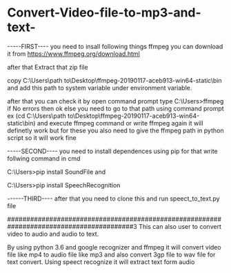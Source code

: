 # Convert-Video-file-to-mp3-and-text-

-----FIRST---- you need to insall following things
ffmpeg you can download it from 
https://www.ffmpeg.org/download.html

after that Extract that zip file

copy C:\Users\path to\Desktop\ffmpeg-20190117-aceb913-win64-static\bin
and add this path to system variable under environment variable.

after that you can check  it by 
open command prompt
type C:\Users>ffmpeg
if No errors then ok else you need to go to that path using command prompt ex (cd C:\Users\path to\Desktop\ffmpeg-20190117-aceb913-win64-static\bin)
and execute ffmpeg command or write ffmpeg again it will definetly work but for these you also need to give the ffmpeg path in python script so it will work fine

-----SECOND---- you need to install dependences using pip 
for that write follwing command in cmd

C:\Users>pip install SoundFile
and

C:\Users>pip install SpeechRecognition

------THIRD---- after that you need to clone this and run speect_to_text.py file 

#########################################################################################3
This can also user to convert video to audio and audio to text.

By using python 3.6 and google recognizer and ffmpeg it will convert video file like mp4 to audio file like mp3 and also convert 3gp file to wav file for text convert. Using speect recognize it will extract text form audio 

